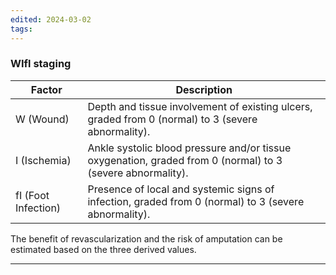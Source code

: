 ```yaml
---
edited: 2024-03-02
tags:
---
```

### WIfl staging 

| Factor       | Description                                              |
|--------------|----------------------------------------------------------|
| W (Wound)    | Depth and tissue involvement of existing ulcers, graded from 0 (normal) to 3 (severe abnormality). |
| I (Ischemia) | Ankle systolic blood pressure and/or tissue oxygenation, graded from 0 (normal) to 3 (severe abnormality). |
| fI (Foot Infection) | Presence of local and systemic signs of infection, graded from 0 (normal) to 3 (severe abnormality). |
The benefit of revascularization and the risk of amputation can be estimated based on the three derived values.

---
